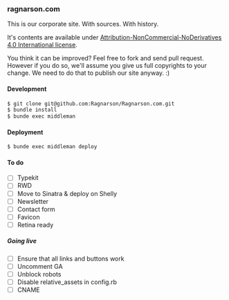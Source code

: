 ### ragnarson.com

This is our corporate site. With sources. With history.

It's contents are available under
[Attribution-NonCommercial-NoDerivatives 4.0 International license](http://creativecommons.org/licenses/by-nc-nd/4.0/).

You think it can be improved? Feel free to fork and send pull request.
However if you do so, we'll assume you give us full copyrights to your change.
We need to do that to publish our site anyway. :)

#### Development

```sh
$ git clone git@github.com:Ragnarson/Ragnarson.com.git
$ bundle install
$ bunde exec middleman
```

#### Deployment

```sh
$ bunde exec middleman deploy
```

#### To do

- [ ] Typekit
- [ ] RWD
- [ ] Move to Sinatra & deploy on Shelly
- [ ] Newsletter
- [ ] Contact form
- [ ] Favicon
- [ ] Retina ready

##### Going live

- [ ] Ensure that all links and buttons work
- [ ] Uncomment GA
- [ ] Unblock robots
- [ ] Disable relative_assets in config.rb
- [ ] CNAME
